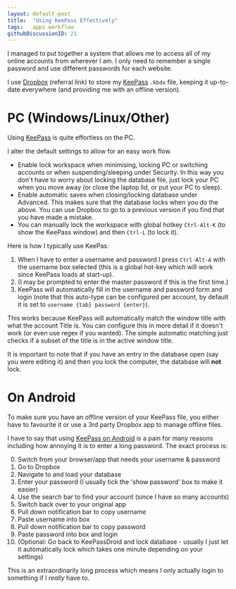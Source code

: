 ```yaml
---
layout: default-post
title:  "Using KeePass Effectively"
tags:   apps workflow
githubDiscussionID: 21
---
```


I managed to put together a system that allows me to access all of my online
accounts from wherever I am. I only need to remember a single password and use
different passwords for each website.

I use [Dropbox][dropbox-refer] (referral link) to store my [KeePass][keepass]
`.kbdx` file, keeping it up-to-date everywhere (and providing me with an
offline version).

# PC (Windows/Linux/Other)

Using [KeePass][keepass] is quite effortless on the PC.

I alter the default settings to allow for an easy work flow.

* Enable lock workspace when minimising, locking PC or switching accounts or when suspending/sleeping under Security. In this way you don't have to worry about locking the database file, just lock your PC when you move away (or close the laptop lid, or put your PC to sleep).
* Enable automatic saves when closing/locking database under Advanced. This makes sure that the database locks when you do the above. You can use Dropbox to go to a previous version if you find that you have made a mistake.
* You can manually lock the workspace with global hotkey `Ctrl-Alt-K` (to show the KeePass window) and then `Ctrl-L` (to lock it).

Here is how I typically use KeePas:

1. When I have to enter a username and password I press `Ctrl-Alt-A` with the username box selected (this is a global hot-key which will work since KeePass loads at start-up).
2. (I may be prompted to enter the master password if this is the first time.)
3. KeePass will automatically fill in the username and password form and login (note that this auto-type can be configured per account, by default it is set to `username {tab} password {enter}`).

This works because KeePass will automatically match the window title with what the account Title is. You can configure this in more detail if it doesn't work (or even use regex if you wanted). The simple automatic matching just checks if a subset of the title is in the active window title.

It is important to note that if you have an entry in the database open (say you were editing it) and then you lock the computer, the database will **not** lock.

# On Android

To make sure you have an offline version of your KeePass file, you either have to favourite it or use a 3rd party Dropbox app to manage offline files.

I have to say that using [KeePass on Android][keepassdroid] is a pain for many reasons including how annoying it is to enter a long password. The exact process is:

0. Switch from your browser/app that needs your username & password
1. Go to Dropbox
2. Navigate to and load your database
3. Enter your password (I usually tick the 'show password' box to make it easier)
4. Use the search bar to find your account (since I have so many accounts)
5. Switch back over to your original app
6. Pull down notification bar to copy username
7. Paste username into box
8. Pull down notification bar to copy password
9. Paste password into box and login
10. (Optional: Go back to KeePassDroid and lock database - usually I just let it automatically lock which takes one minute depending on your settings)

This is an extraordinarily long process which means I only actually login to something if I *really* have to.


[keepass]: http://keepass.info/
[dropbox-refer]: https://db.tt/WLuCPAW6
[keepassdroid]: https://play.google.com/store/apps/details?id=com.android.keepass&
